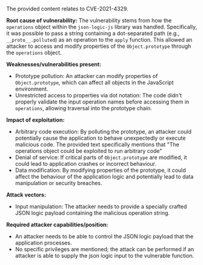 The provided content relates to CVE-2021-4329.

**Root cause of vulnerability:**
The vulnerability stems from how the `operations` object within the `json-logic-js` library was handled. Specifically, it was possible to pass a string containing a dot-separated path (e.g., `__proto__.polluted`) as an operation to the `apply` function. This allowed an attacker to access and modify properties of the `Object.prototype` through the `operations` object.

**Weaknesses/vulnerabilities present:**
- Prototype pollution: An attacker can modify properties of `Object.prototype`, which can affect all objects in the JavaScript environment.
- Unrestricted access to properties via dot notation: The code didn't properly validate the input operation names before accessing them in `operations`, allowing traversal into the prototype chain.

**Impact of exploitation:**
- Arbitrary code execution: By polluting the prototype, an attacker could potentially cause the application to behave unexpectedly or execute malicious code. The provided text specifically mentions that "The operations object could be exploited to run arbitrary code"
- Denial of service: If critical parts of `Object.prototype` are modified, it could lead to application crashes or incorrect behaviour.
- Data modification: By modifying properties of the prototype, it could affect the behaviour of the application logic and potentially lead to data manipulation or security breaches.

**Attack vectors:**
- Input manipulation: The attacker needs to provide a specially crafted JSON logic payload containing the malicious operation string.

**Required attacker capabilities/position:**
- An attacker needs to be able to control the JSON logic payload that the application processes.
- No specific privileges are mentioned; the attack can be performed if an attacker is able to supply the json logic input to the vulnerable function.